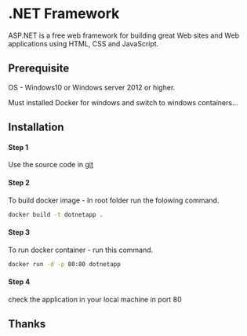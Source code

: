 # .NET Framework

ASP.NET is a free web framework for building great Web sites and Web applications using HTML, CSS and JavaScript.

## Prerequisite
OS - Windows10 or Windows server 2012 or higher.

Must installed Docker for windows and switch to windows containers...

## Installation

#### Step 1

Use the source code in  [git](https://github.com/Gar0o0/DevOps.git) 

#### Step 2

To build docker image - 
In root folder run the folowing command.


```bash
docker build -t dotnetapp .
```
#### Step 3
To run docker container - run this command.

```bash
docker run -d -p 80:80 dotnetapp
```
#### Step 4 
check the application in your local machine in port 80


## Thanks 
